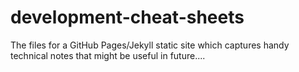 # development-cheat-sheets
The files for a GitHub Pages/Jekyll static site which captures handy technical notes that might be useful in future....
